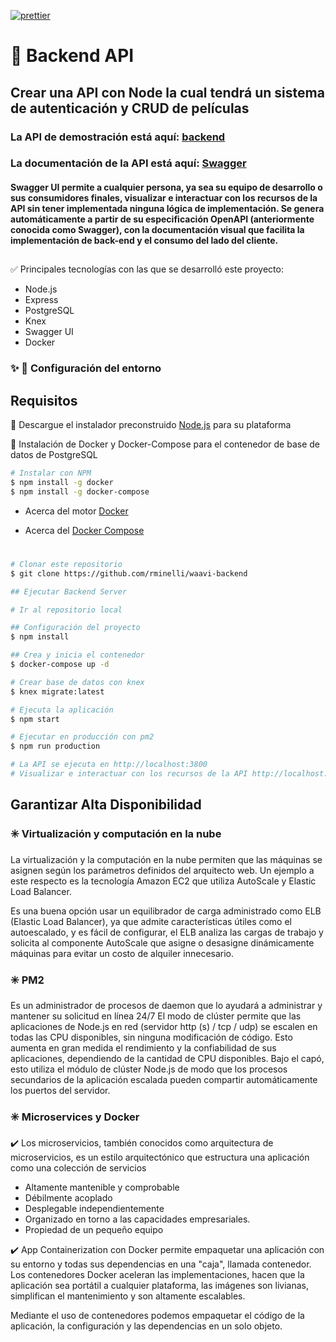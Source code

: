 [![prettier](https://img.shields.io/badge/styled%20with-prettier-ff69b4.svg)](https://github.com/prettier/prettier)

# :movie_camera: Backend API 

## Crear una API con Node la cual tendrá un sistema de autenticación y CRUD de películas

### La API de demostración está aquí: [backend](http://ec2-3-135-18-151.us-east-2.compute.amazonaws.com:3800)

### La documentación de la API está aquí: [Swagger](http://ec2-3-135-18-151.us-east-2.compute.amazonaws.com:3800/apidoc)

#### Swagger UI permite a cualquier persona, ya sea su equipo de desarrollo o sus consumidores finales, visualizar e interactuar con los recursos de la API sin tener implementada ninguna lógica de implementación. Se genera automáticamente a partir de su especificación OpenAPI (anteriormente conocida como Swagger), con la documentación visual que facilita la implementación de back-end y el consumo del lado del cliente.

##

:white_check_mark: Principales tecnologías con las que se desarrolló este proyecto:

- Node.js
- Express
- PostgreSQL
- Knex
- Swagger UI
- Docker

### :sparkles: :runner: Configuración del entorno

## Requisitos

:rocket: Descargue el instalador preconstruido [Node.js](https://nodejs.org/en/download/) para su plataforma

:whale: Instalación de Docker y Docker-Compose para el contenedor de base de datos de PostgreSQL

```bash
# Instalar con NPM
$ npm install -g docker
$ npm install -g docker-compose
```

- Acerca del motor [Docker](https://docs.docker.com/install/)


- Acerca del [Docker Compose](https://docs.docker.com/compose/install/)

#

```bash
# Clonar este repositorio
$ git clone https://github.com/rminelli/waavi-backend

## Ejecutar Backend Server

# Ir al repositorio local

## Configuración del proyecto
$ npm install

## Crea y inicia el contenedor
$ docker-compose up -d

# Crear base de datos con knex
$ knex migrate:latest

# Ejecuta la aplicación
$ npm start

# Ejecutar en producción con pm2
$ npm run production

# La API se ejecuta en http://localhost:3800
# Visualizar e interactuar con los recursos de la API http://localhost:3800/apidoc

```

## Garantizar Alta Disponibilidad

### :eight_spoked_asterisk: Virtualización y computación en la nube

La virtualización y la computación en la nube permiten que las máquinas se asignen según los parámetros definidos del arquitecto web. Un ejemplo a este respecto es la tecnología Amazon EC2 que utiliza AutoScale y Elastic Load Balancer.

Es una buena opción usar un equilibrador de carga administrado como ELB (Elastic Load Balancer), ya que admite características útiles como el autoescalado, y es fácil de configurar, el ELB analiza las cargas de trabajo y solicita al componente AutoScale que asigne o desasigne dinámicamente máquinas para evitar un costo de alquiler innecesario.

### :eight_spoked_asterisk: PM2

Es un administrador de procesos de daemon que lo ayudará a administrar y mantener su solicitud en línea 24/7
El modo de clúster permite que las aplicaciones de Node.js en red (servidor http (s) / tcp / udp) se escalen en todas las CPU disponibles, sin ninguna modificación de código. Esto aumenta en gran medida el rendimiento y la confiabilidad de sus aplicaciones, dependiendo de la cantidad de CPU disponibles. Bajo el capó, esto utiliza el módulo de clúster Node.js de modo que los procesos secundarios de la aplicación escalada pueden compartir automáticamente los puertos del servidor.

### :eight_spoked_asterisk: Microservices y Docker

:heavy_check_mark: Los microservicios, también conocidos como arquitectura de microservicios, es un estilo arquitectónico que estructura una aplicación como una colección de servicios

- Altamente mantenible y comprobable
- Débilmente acoplado
- Desplegable independientemente
- Organizado en torno a las capacidades empresariales.
- Propiedad de un pequeño equipo

:heavy_check_mark: App Containerization con Docker permite empaquetar una aplicación con su entorno y todas sus dependencias en una "caja", llamada contenedor.
Los contenedores Docker aceleran las implementaciones, hacen que la aplicación sea portátil a cualquier plataforma, las imágenes son livianas, simplifican el mantenimiento y son altamente escalables.

Mediante el uso de contenedores podemos empaquetar el código de la aplicación, la configuración y las dependencias en un solo objeto.
